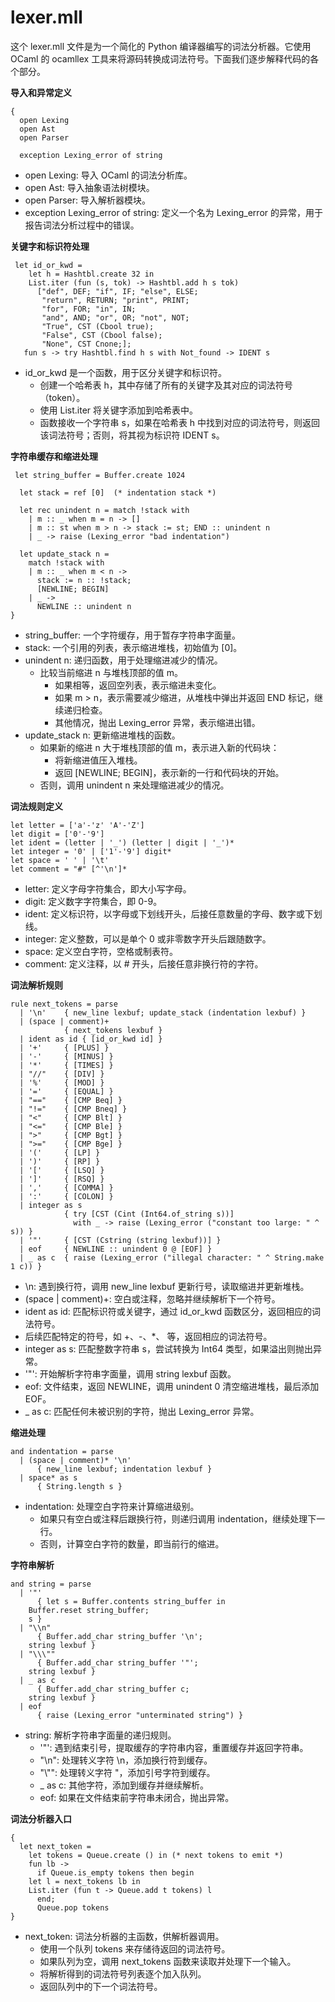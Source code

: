 # lexer.mll

这个 lexer.mll 文件是为一个简化的 Python 编译器编写的词法分析器。它使用 OCaml 的 ocamllex 工具来将源码转换成词法符号。下面我们逐步解释代码的各个部分。

**导入和异常定义**
```
{
  open Lexing
  open Ast
  open Parser

  exception Lexing_error of string
```
- open Lexing: 导入 OCaml 的词法分析库。
- open Ast: 导入抽象语法树模块。
- open Parser: 导入解析器模块。
- exception Lexing_error of string: 定义一个名为 Lexing_error 的异常，用于报告词法分析过程中的错误。

**关键字和标识符处理**
```
 let id_or_kwd =
    let h = Hashtbl.create 32 in
    List.iter (fun (s, tok) -> Hashtbl.add h s tok)
      ["def", DEF; "if", IF; "else", ELSE;
       "return", RETURN; "print", PRINT;
       "for", FOR; "in", IN;
       "and", AND; "or", OR; "not", NOT;
       "True", CST (Cbool true);
       "False", CST (Cbool false);
       "None", CST Cnone;];
   fun s -> try Hashtbl.find h s with Not_found -> IDENT s
```
- id_or_kwd 是一个函数，用于区分关键字和标识符。
  - 创建一个哈希表 h，其中存储了所有的关键字及其对应的词法符号（token）。
  - 使用 List.iter 将关键字添加到哈希表中。
  - 函数接收一个字符串 s，如果在哈希表 h 中找到对应的词法符号，则返回该词法符号；否则，将其视为标识符 IDENT s。

**字符串缓存和缩进处理**
```
 let string_buffer = Buffer.create 1024

  let stack = ref [0]  (* indentation stack *)

  let rec unindent n = match !stack with
    | m :: _ when m = n -> []
    | m :: st when m > n -> stack := st; END :: unindent n
    | _ -> raise (Lexing_error "bad indentation")

  let update_stack n =
    match !stack with
    | m :: _ when m < n ->
      stack := n :: !stack;
      [NEWLINE; BEGIN]
    | _ ->
      NEWLINE :: unindent n
}
```
- string_buffer: 一个字符缓存，用于暂存字符串字面量。
- stack: 一个引用的列表，表示缩进堆栈，初始值为 [0]。
- unindent n: 递归函数，用于处理缩进减少的情况。
  - 比较当前缩进 n 与堆栈顶部的值 m。
    - 如果相等，返回空列表，表示缩进未变化。
    - 如果 m > n，表示需要减少缩进，从堆栈中弹出并返回 END 标记，继续递归检查。
    - 其他情况，抛出 Lexing_error 异常，表示缩进出错。
- update_stack n: 更新缩进堆栈的函数。
  - 如果新的缩进 n 大于堆栈顶部的值 m，表示进入新的代码块：
    - 将新缩进值压入堆栈。 
    - 返回 [NEWLINE; BEGIN]，表示新的一行和代码块的开始。
  - 否则，调用 unindent n 来处理缩进减少的情况。
  
**词法规则定义**
```
let letter = ['a'-'z' 'A'-'Z']
let digit = ['0'-'9']
let ident = (letter | '_') (letter | digit | '_')*
let integer = '0' | ['1'-'9'] digit*
let space = ' ' | '\t'
let comment = "#" [^'\n']*
```
- letter: 定义字母字符集合，即大小写字母。
- digit: 定义数字字符集合，即 0-9。
- ident: 定义标识符，以字母或下划线开头，后接任意数量的字母、数字或下划线。
- integer: 定义整数，可以是单个 0 或非零数字开头后跟随数字。
- space: 定义空白字符，空格或制表符。
- comment: 定义注释，以 # 开头，后接任意非换行符的字符。

**词法解析规则**
```
rule next_tokens = parse
  | '\n'    { new_line lexbuf; update_stack (indentation lexbuf) }
  | (space | comment)+
            { next_tokens lexbuf }
  | ident as id { [id_or_kwd id] }
  | '+'     { [PLUS] }
  | '-'     { [MINUS] }
  | '*'     { [TIMES] }
  | "//"    { [DIV] }
  | '%'     { [MOD] }
  | '='     { [EQUAL] }
  | "=="    { [CMP Beq] }
  | "!="    { [CMP Bneq] }
  | "<"     { [CMP Blt] }
  | "<="    { [CMP Ble] }
  | ">"     { [CMP Bgt] }
  | ">="    { [CMP Bge] }
  | '('     { [LP] }
  | ')'     { [RP] }
  | '['     { [LSQ] }
  | ']'     { [RSQ] }
  | ','     { [COMMA] }
  | ':'     { [COLON] }
  | integer as s
            { try [CST (Cint (Int64.of_string s))]
              with _ -> raise (Lexing_error ("constant too large: " ^ s)) }
  | '"'     { [CST (Cstring (string lexbuf))] }
  | eof     { NEWLINE :: unindent 0 @ [EOF] }
  | _ as c  { raise (Lexing_error ("illegal character: " ^ String.make 1 c)) }
```
- \n: 遇到换行符，调用 new_line lexbuf 更新行号，读取缩进并更新堆栈。
- (space | comment)+: 空白或注释，忽略并继续解析下一个符号。
- ident as id: 匹配标识符或关键字，通过 id_or_kwd 函数区分，返回相应的词法符号。
- 后续匹配特定的符号，如 +、-、*、 等，返回相应的词法符号。
- integer as s: 匹配整数字符串 s，尝试转换为 Int64 类型，如果溢出则抛出异常。
- '"': 开始解析字符串字面量，调用 string lexbuf 函数。
- eof: 文件结束，返回 NEWLINE，调用 unindent 0 清空缩进堆栈，最后添加 EOF。
- _ as c: 匹配任何未被识别的字符，抛出 Lexing_error 异常。

**缩进处理**
```
and indentation = parse
  | (space | comment)* '\n'
      { new_line lexbuf; indentation lexbuf }
  | space* as s
      { String.length s }
```
- indentation: 处理空白字符来计算缩进级别。
  - 如果只有空白或注释后跟换行符，则递归调用 indentation，继续处理下一行。 
  - 否则，计算空白字符的数量，即当前行的缩进。
  
**字符串解析**
```
and string = parse
  | '"'
      { let s = Buffer.contents string_buffer in
    Buffer.reset string_buffer;
    s }
  | "\\n"
      { Buffer.add_char string_buffer '\n';
    string lexbuf }
  | "\\\""
      { Buffer.add_char string_buffer '"';
    string lexbuf }
  | _ as c
      { Buffer.add_char string_buffer c;
    string lexbuf }
  | eof
      { raise (Lexing_error "unterminated string") }
```
- string: 解析字符串字面量的递归规则。
  - '"': 遇到结束引号，提取缓存的字符串内容，重置缓存并返回字符串。
  - "\\n": 处理转义字符 \n，添加换行符到缓存。
  - "\\\"": 处理转义字符 \"，添加引号字符到缓存。
  - _ as c: 其他字符，添加到缓存并继续解析。
  - eof: 如果在文件结束前字符串未闭合，抛出异常。

**词法分析器入口**
```
{
  let next_token =
    let tokens = Queue.create () in (* next tokens to emit *)
    fun lb ->
      if Queue.is_empty tokens then begin
    let l = next_tokens lb in
    List.iter (fun t -> Queue.add t tokens) l
      end;
      Queue.pop tokens
}
```
- next_token: 词法分析器的主函数，供解析器调用。
  - 使用一个队列 tokens 来存储待返回的词法符号。
  - 如果队列为空，调用 next_tokens 函数来读取并处理下一个输入。
  - 将解析得到的词法符号列表逐个加入队列。
  - 返回队列中的下一个词法符号。